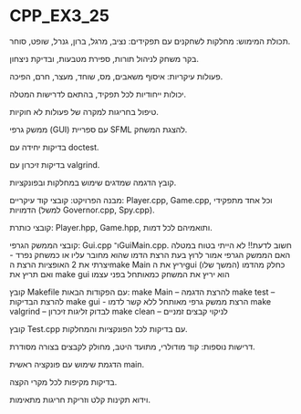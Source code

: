 # CPP_EX3_25

תכולת המימוש:
מחלקות לשחקנים עם תפקידים: נציב, מרגל, ברון, גנרל, שופט, סוחר.

בקר משחק לניהול תורות, ספירת מטבעות, ובדיקת ניצחון.

פעולות עיקריות: איסוף משאבים, מס, שוחד, מעצר, חרם, הפיכה.

יכולות ייחודיות לכל תפקיד, בהתאם לדרישות המטלה.

טיפול בחריגות למקרה של פעולות לא חוקיות.

ממשק גרפי (GUI) עם ספריית SFML להצגת המשחק.

בדיקות יחידה עם doctest.

בדיקות זיכרון עם valgrind.

קובץ הדגמה שמדגים שימוש במחלקות ובפונקציות.

מבנה הפרויקט:
קובצי קוד עיקריים: Player.cpp, Game.cpp, וכל אחד מתפקידי הדמויות (למשל Governor.cpp, Spy.cpp).

קובצי כותרת: Player.hpp, Game.hpp, ותואמיהם לכל דמות.

קובצי הממשק הגרפי: Gui.cpp ו־GuiMain.cpp.
חשוב לדעת!! לא הייתי בטוח במטלה האם הממשק הגרפי אמור לרוץ בעת הרצת הדמו שהוא מחובר עליו או כמשחק נפרד - יצרתי את 2 האופציות הרצת הmake Main יריץ את הgui כחלק מהדמו (המשך שלו) ואם תריץ את make gui הוא יריץ את המשחק כמאותחל בפני עצמו

קובץ Makefile עם הפקודות הבאות:
make Main – להרצת הדגמה
make test – להרצת הבדיקות
make gui - הרצת ממשק גרפי מאותחל ללא קשר לדמו
make valgrind – לבדוק זליגות זיכרון
make clean – לניקוי קבצים זמניים

קובץ Test.cpp עם בדיקות לכל הפונקציות והמחלקות.

דרישות נוספות:
קוד מודולרי, מתועד היטב, מחולק לקבצים בצורה מסודרת.

הדגמת שימוש עם פונקציה ראשית main.

בדיקות מקיפות לכל מקרי הקצה.

וידוא תקינות קלט וזריקת חריגות מתאימות.
